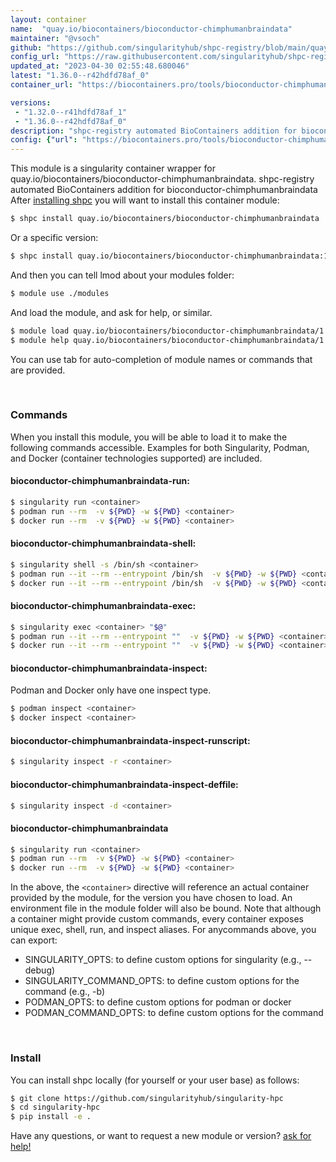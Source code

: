 ```yaml
---
layout: container
name:  "quay.io/biocontainers/bioconductor-chimphumanbraindata"
maintainer: "@vsoch"
github: "https://github.com/singularityhub/shpc-registry/blob/main/quay.io/biocontainers/bioconductor-chimphumanbraindata/container.yaml"
config_url: "https://raw.githubusercontent.com/singularityhub/shpc-registry/main/quay.io/biocontainers/bioconductor-chimphumanbraindata/container.yaml"
updated_at: "2023-04-30 02:55:48.680046"
latest: "1.36.0--r42hdfd78af_0"
container_url: "https://biocontainers.pro/tools/bioconductor-chimphumanbraindata"

versions:
 - "1.32.0--r41hdfd78af_1"
 - "1.36.0--r42hdfd78af_0"
description: "shpc-registry automated BioContainers addition for bioconductor-chimphumanbraindata"
config: {"url": "https://biocontainers.pro/tools/bioconductor-chimphumanbraindata", "maintainer": "@vsoch", "description": "shpc-registry automated BioContainers addition for bioconductor-chimphumanbraindata", "latest": {"1.36.0--r42hdfd78af_0": "sha256:a9b7e8a0b19f5da04d987c5fb198d501567381c236c266b586f5b28752804da3"}, "tags": {"1.32.0--r41hdfd78af_1": "sha256:dc94d743d7dc00051d265e8a854e96b49ca494af216c3213408017ecce1e283e", "1.36.0--r42hdfd78af_0": "sha256:a9b7e8a0b19f5da04d987c5fb198d501567381c236c266b586f5b28752804da3"}, "docker": "quay.io/biocontainers/bioconductor-chimphumanbraindata"}
---
```


This module is a singularity container wrapper for quay.io/biocontainers/bioconductor-chimphumanbraindata.
shpc-registry automated BioContainers addition for bioconductor-chimphumanbraindata
After [installing shpc](#install) you will want to install this container module:


```bash
$ shpc install quay.io/biocontainers/bioconductor-chimphumanbraindata
```

Or a specific version:

```bash
$ shpc install quay.io/biocontainers/bioconductor-chimphumanbraindata:1.36.0--r42hdfd78af_0
```

And then you can tell lmod about your modules folder:

```bash
$ module use ./modules
```

And load the module, and ask for help, or similar.

```bash
$ module load quay.io/biocontainers/bioconductor-chimphumanbraindata/1.36.0--r42hdfd78af_0
$ module help quay.io/biocontainers/bioconductor-chimphumanbraindata/1.36.0--r42hdfd78af_0
```

You can use tab for auto-completion of module names or commands that are provided.

<br>

### Commands

When you install this module, you will be able to load it to make the following commands accessible.
Examples for both Singularity, Podman, and Docker (container technologies supported) are included.

#### bioconductor-chimphumanbraindata-run:

```bash
$ singularity run <container>
$ podman run --rm  -v ${PWD} -w ${PWD} <container>
$ docker run --rm  -v ${PWD} -w ${PWD} <container>
```

#### bioconductor-chimphumanbraindata-shell:

```bash
$ singularity shell -s /bin/sh <container>
$ podman run --it --rm --entrypoint /bin/sh  -v ${PWD} -w ${PWD} <container>
$ docker run --it --rm --entrypoint /bin/sh  -v ${PWD} -w ${PWD} <container>
```

#### bioconductor-chimphumanbraindata-exec:

```bash
$ singularity exec <container> "$@"
$ podman run --it --rm --entrypoint ""  -v ${PWD} -w ${PWD} <container> "$@"
$ docker run --it --rm --entrypoint ""  -v ${PWD} -w ${PWD} <container> "$@"
```

#### bioconductor-chimphumanbraindata-inspect:

Podman and Docker only have one inspect type.

```bash
$ podman inspect <container>
$ docker inspect <container>
```

#### bioconductor-chimphumanbraindata-inspect-runscript:

```bash
$ singularity inspect -r <container>
```

#### bioconductor-chimphumanbraindata-inspect-deffile:

```bash
$ singularity inspect -d <container>
```



#### bioconductor-chimphumanbraindata

```bash
$ singularity run <container>
$ podman run --rm  -v ${PWD} -w ${PWD} <container>
$ docker run --rm  -v ${PWD} -w ${PWD} <container>
```


In the above, the `<container>` directive will reference an actual container provided
by the module, for the version you have chosen to load. An environment file in the
module folder will also be bound. Note that although a container
might provide custom commands, every container exposes unique exec, shell, run, and
inspect aliases. For anycommands above, you can export:

 - SINGULARITY_OPTS: to define custom options for singularity (e.g., --debug)
 - SINGULARITY_COMMAND_OPTS: to define custom options for the command (e.g., -b)
 - PODMAN_OPTS: to define custom options for podman or docker
 - PODMAN_COMMAND_OPTS: to define custom options for the command

<br>

### Install

You can install shpc locally (for yourself or your user base) as follows:

```bash
$ git clone https://github.com/singularityhub/singularity-hpc
$ cd singularity-hpc
$ pip install -e .
```

Have any questions, or want to request a new module or version? [ask for help!](https://github.com/singularityhub/singularity-hpc/issues)